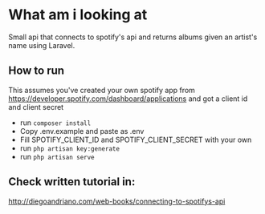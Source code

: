 # What am i looking at
Small api that connects to spotify's api and returns albums given an artist's name using Laravel.

## How to run

This assumes you've created your own spotify app from https://developer.spotify.com/dashboard/applications and got a client id and client secret

- run ```composer install```
- Copy .env.example and paste as .env
- Fill SPOTIFY_CLIENT_ID and SPOTIFY_CLIENT_SECRET with your own
- run ```php artisan key:generate```
- run ```php artisan serve```

## Check written tutorial in:
http://diegoandriano.com/web-books/connecting-to-spotifys-api
